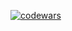[![codewars](https://www.codewars.com/users/DenZharkov/badges/large)](https://www.codewars.com/users/DenZharkov)
